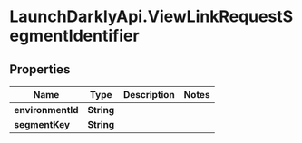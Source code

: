 # LaunchDarklyApi.ViewLinkRequestSegmentIdentifier

## Properties

Name | Type | Description | Notes
------------ | ------------- | ------------- | -------------
**environmentId** | **String** |  | 
**segmentKey** | **String** |  | 


